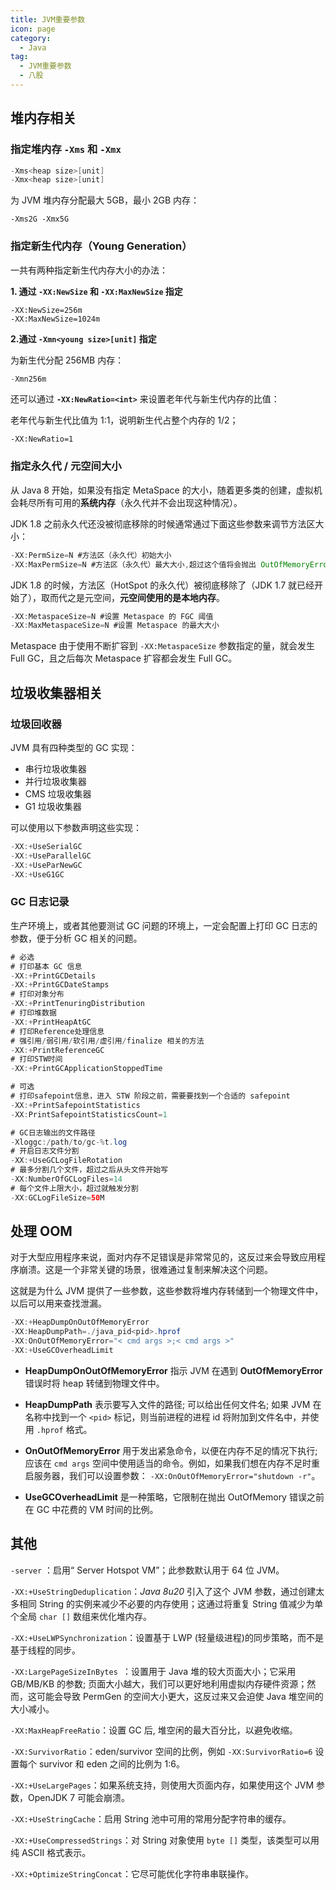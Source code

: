 ```yaml
---
title: JVM重要参数
icon: page
category:
  - Java
tag:
  - JVM重要参数
  - 八股
---
```


## 堆内存相关

### 指定堆内存 `-Xms` 和 `-Xmx`

```java
-Xms<heap size>[unit]
-Xmx<heap size>[unit]
```

为 JVM 堆内存分配最大 5GB，最小 2GB 内存：

```
-Xms2G -Xmx5G
```

<!-- more -->

### 指定新生代内存（Young Generation）

一共有两种指定新生代内存大小的办法：

**1. 通过 `-XX:NewSize` 和 `-XX:MaxNewSize` 指定**

```
-XX:NewSize=256m
-XX:MaxNewSize=1024m
```

**2.通过 `-Xmn<young size>[unit]` 指定**

为新生代分配 256MB 内存：

```java
-Xmn256m
```

还可以通过 **`-XX:NewRatio=<int>`** 来设置老年代与新生代内存的比值：

老年代与新生代比值为 1:1，说明新生代占整个内存的 1/2；

```
-XX:NewRatio=1
```

### 指定永久代 / 元空间大小

从 Java 8 开始，如果没有指定 MetaSpace 的大小，随着更多类的创建，虚拟机会耗尽所有可用的**系统内存**（永久代并不会出现这种情况）。

JDK 1.8 之前永久代还没被彻底移除的时候通常通过下面这些参数来调节方法区大小：

```java
-XX:PermSize=N #方法区（永久代）初始大小
-XX:MaxPermSize=N #方法区（永久代）最大大小,超过这个值将会抛出 OutOfMemoryError 异常:java.lang.OutOfMemoryError: PermGen
```

JDK 1.8 的时候，方法区（HotSpot 的永久代）被彻底移除了（JDK 1.7 就已经开始了），取而代之是元空间，**元空间使用的是本地内存**。

```java
-XX:MetaspaceSize=N #设置 Metaspace 的 FGC 阈值
-XX:MaxMetaspaceSize=N #设置 Metaspace 的最大大小
```

Metaspace 由于使用不断扩容到 `-XX:MetaspaceSize` 参数指定的量，就会发生 Full GC，且之后每次 Metaspace 扩容都会发生 Full GC。

## 垃圾收集器相关

### 垃圾回收器

JVM 具有四种类型的 GC 实现：

- 串行垃圾收集器
- 并行垃圾收集器
- CMS 垃圾收集器
- G1 垃圾收集器

可以使用以下参数声明这些实现：

```java
-XX:+UseSerialGC
-XX:+UseParallelGC
-XX:+UseParNewGC
-XX:+UseG1GC
```

### GC 日志记录

生产环境上，或者其他要测试 GC 问题的环境上，一定会配置上打印 GC 日志的参数，便于分析 GC 相关的问题。

```java
# 必选
# 打印基本 GC 信息
-XX:+PrintGCDetails
-XX:+PrintGCDateStamps
# 打印对象分布
-XX:+PrintTenuringDistribution
# 打印堆数据
-XX:+PrintHeapAtGC
# 打印Reference处理信息
# 强引用/弱引用/软引用/虚引用/finalize 相关的方法
-XX:+PrintReferenceGC
# 打印STW时间
-XX:+PrintGCApplicationStoppedTime

# 可选
# 打印safepoint信息，进入 STW 阶段之前，需要要找到一个合适的 safepoint
-XX:+PrintSafepointStatistics
-XX:PrintSafepointStatisticsCount=1

# GC日志输出的文件路径
-Xloggc:/path/to/gc-%t.log
# 开启日志文件分割
-XX:+UseGCLogFileRotation
# 最多分割几个文件，超过之后从头文件开始写
-XX:NumberOfGCLogFiles=14
# 每个文件上限大小，超过就触发分割
-XX:GCLogFileSize=50M
```

## 处理 OOM

对于大型应用程序来说，面对内存不足错误是非常常见的，这反过来会导致应用程序崩溃。这是一个非常关键的场景，很难通过复制来解决这个问题。

这就是为什么 JVM 提供了一些参数，这些参数将堆内存转储到一个物理文件中，以后可以用来查找泄漏。

```java
-XX:+HeapDumpOnOutOfMemoryError
-XX:HeapDumpPath=./java_pid<pid>.hprof
-XX:OnOutOfMemoryError="< cmd args >;< cmd args >"
-XX:+UseGCOverheadLimit
```

- **HeapDumpOnOutOfMemoryError** 指示 JVM 在遇到 **OutOfMemoryError** 错误时将 heap 转储到物理文件中。

- **HeapDumpPath** 表示要写入文件的路径; 可以给出任何文件名; 如果 JVM 在名称中找到一个 `<pid>` 标记，则当前进程的进程 id 将附加到文件名中，并使用 `.hprof` 格式。

- **OnOutOfMemoryError** 用于发出紧急命令，以便在内存不足的情况下执行; 应该在 `cmd args` 空间中使用适当的命令。例如，如果我们想在内存不足时重启服务器，我们可以设置参数： `-XX:OnOutOfMemoryError="shutdown -r"`。

- **UseGCOverheadLimit** 是一种策略，它限制在抛出 OutOfMemory 错误之前在 GC 中花费的 VM 时间的比例。

## 其他

`-server` ：启用“ Server Hotspot VM”；此参数默认用于 64 位 JVM。

`-XX:+UseStringDeduplication`：*Java 8u20* 引入了这个 JVM 参数，通过创建太多相同 String 的实例来减少不必要的内存使用；这通过将重复 String 值减少为单个全局 `char []` 数组来优化堆内存。

`-XX:+UseLWPSynchronization`：设置基于 LWP (轻量级进程)的同步策略，而不是基于线程的同步。

`-XX:LargePageSizeInBytes `：设置用于 Java 堆的较大页面大小；它采用 GB/MB/KB 的参数; 页面大小越大，我们可以更好地利用虚拟内存硬件资源；然而，这可能会导致 PermGen 的空间大小更大，这反过来又会迫使 Java 堆空间的大小减小。

`-XX:MaxHeapFreeRatio`：设置 GC 后, 堆空闲的最大百分比，以避免收缩。

`-XX:SurvivorRatio`：eden/survivor 空间的比例，例如 `-XX:SurvivorRatio=6` 设置每个 survivor 和 eden 之间的比例为 1:6。

`-XX:+UseLargePages`：如果系统支持，则使用大页面内存，如果使用这个 JVM 参数，OpenJDK 7 可能会崩溃。

`-XX:+UseStringCache`：启用 String 池中可用的常用分配字符串的缓存。

`-XX:+UseCompressedStrings`：对 String 对象使用 `byte []` 类型，该类型可以用纯 ASCII 格式表示。

`-XX:+OptimizeStringConcat`：它尽可能优化字符串串联操作。
